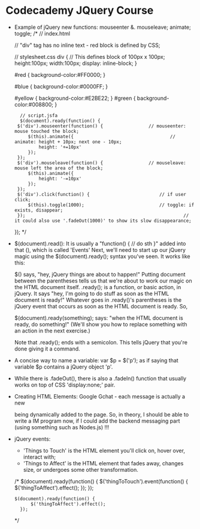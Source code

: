 Codecademy JQuery Course
========================

- Example of jQuery new functions: mouseenter &. mouseleave; animate; toggle;
    /*
    // index.html
    <!DOCTYPE html>
    <html>
        <head>
            <link rel="stylesheet" type="text/css" href="stylesheet.css"/>
            <script type="text/javascript" src="script.js"></script>
        </head>
        <body>
            <div id="red"></div>                        // "div" tag has no inline text - red block is defined by CSS;
            <div id="blue"></div>
            <div id="yellow"></div>
            <div id="green"></div>
        </body>
    </html>

    // stylesheet.css
    div {                                           // This defines block of 100px x 100px;
        height:100px;
        width:100px;
        display: inline-block;
    }

    #red {
        background-color:#FF0000;
    }

    #blue {
        background-color:#0000FF;
    }

    #yellow {
        background-color:#E2BE22;
    }
    #green {
            background-color:#008800;
        }

        // script.jsfa
        $(document).ready(function() {
       $('div').mouseenter(function() {                 // mouseenter: mouse touched the block;
           $(this).animate({                                    // animate: height + 10px; next one - 10px;
               height: '+=10px'
           });
       });
       $('div').mouseleave(function() {                 // mouseleave: mouse left the area of the block;
           $(this).animate({
               height: '-=10px'
           }); 
       });
       $('div').click(function() {                          // if user click;
           $(this).toggle(1000);                            // toggle: if exists, disappear;
       });                                                           // it could also use '.fadeOut(1000)' to show its slow disappearance;
    });
     */

- $(document).read():        It is usually a "function() { // do sth }" added into that (), which is called 'Events'
    Next, we'll need to start up our jQuery magic using the $(document).ready(); syntax you've seen. It works like this:

    $() says, "hey, jQuery things are about to happen!"
    Putting document between the parentheses tells us that we're about to work our magic on the HTML document itself.
    .ready(); is a function, or basic action, in jQuery. It says "hey, I'm going to do stuff as soon as the HTML document is ready!"
    Whatever goes in .ready()'s parentheses is the jQuery event that occurs as soon as the HTML document is ready.
    So,

    $(document).ready(something);
    says: "when the HTML document is ready, do something!" (We'll show you how to replace something with an action in the next exercise.)

    Note that .ready(); ends with a semicolon. This tells jQuery that you're done giving it a command.

- A concise way to name a variable: var $p = $('p'); as if saying that variable $p contains a jQuery object 'p'.

- While there is .fadeOut(), there is also a .fadeIn() function that usually works on top of CSS 'display:none;' pair.

- Creating HTML Elements: Google Gchat - each message is actually a new <div> being dynamically added to the page. So, in theory, I should be able to write a IM program now, if I could add the backend messaging part  (using something such as Nodes.js) !!!

- jQuery events:
    + 'Things to Touch' is the HTML element you'll click on, hover over, interact with;
    + 'Things to Affect' is the HTML element that fades away, changes size, or undergoes some other transformation.
    
    /*
    $(document).ready(function() {
        $('thingToTouch').event(function() {
            $('thingToAffect').effect();
        });
    });
    
      $(document).ready(function() {
            $('thingToAffect').effect();
        });  

     */

















